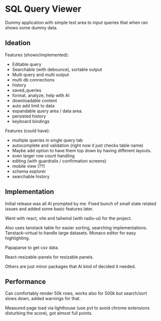 # SQL Query Viewer

Dummy application with simple text area to input queries that when ran shows some dummy data.

## Ideation

Features (shown/implemented):
- Editable query
- Searchable (with debounce), sortable output
- Multi query and multi output
- multi db connections
- history
- saved_queries
- format, analyze, help with AI
- downloadable content
- auto add limit to data
- expandable query area / data area.
- persisted history
- keyboard bindings

Features (could have):
- multiple queries in single query tab
- autocomplete and validation (right now it just checks table name)
-  Maybe add option to have them top down by having different layouts.
- even larger row count handling
- editing (with guardrails / confirmation screens)
- mobile view (??)
- schema explorer
- searchable history

## Implementation

Initial release was all AI prompted by me. Fixed bunch of small state related issues and added some basic features later.

Went with react, vite and tailwind (with radix-ui) for the project.

Also uses tanstack table for easier sorting, searching implementations. Tanstack-virtual to handle large datasets. Monaco editor for easy highlighting.

Papaparse to get csv data.

React-resizable-panels for resizable panels.

Others are just minor packages that AI kind of decided it needed.

## Performance

Can comfortably render 50k rows, works also for 500k but search/sort slows down, added warnings for that.

Measured page load via lighthouse (use pvt to avoid chrome extensions disturbing the score), got almost full points.
